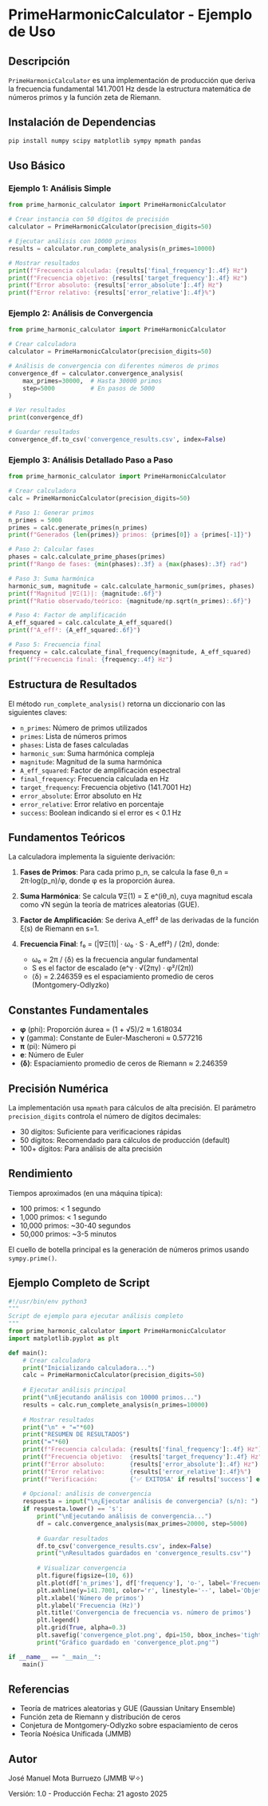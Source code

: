 # PrimeHarmonicCalculator - Ejemplo de Uso

## Descripción

`PrimeHarmonicCalculator` es una implementación de producción que deriva la frecuencia fundamental 141.7001 Hz desde la estructura matemática de números primos y la función zeta de Riemann.

## Instalación de Dependencias

```bash
pip install numpy scipy matplotlib sympy mpmath pandas
```

## Uso Básico

### Ejemplo 1: Análisis Simple

```python
from prime_harmonic_calculator import PrimeHarmonicCalculator

# Crear instancia con 50 dígitos de precisión
calculator = PrimeHarmonicCalculator(precision_digits=50)

# Ejecutar análisis con 10000 primos
results = calculator.run_complete_analysis(n_primes=10000)

# Mostrar resultados
print(f"Frecuencia calculada: {results['final_frequency']:.4f} Hz")
print(f"Frecuencia objetivo: {results['target_frequency']:.4f} Hz")
print(f"Error absoluto: {results['error_absolute']:.4f} Hz")
print(f"Error relativo: {results['error_relative']:.4f}%")
```

### Ejemplo 2: Análisis de Convergencia

```python
from prime_harmonic_calculator import PrimeHarmonicCalculator

# Crear calculadora
calculator = PrimeHarmonicCalculator(precision_digits=50)

# Análisis de convergencia con diferentes números de primos
convergence_df = calculator.convergence_analysis(
    max_primes=30000,  # Hasta 30000 primos
    step=5000          # En pasos de 5000
)

# Ver resultados
print(convergence_df)

# Guardar resultados
convergence_df.to_csv('convergence_results.csv', index=False)
```

### Ejemplo 3: Análisis Detallado Paso a Paso

```python
from prime_harmonic_calculator import PrimeHarmonicCalculator

# Crear calculadora
calc = PrimeHarmonicCalculator(precision_digits=50)

# Paso 1: Generar primos
n_primes = 5000
primes = calc.generate_primes(n_primes)
print(f"Generados {len(primes)} primos: {primes[0]} a {primes[-1]}")

# Paso 2: Calcular fases
phases = calc.calculate_prime_phases(primes)
print(f"Rango de fases: {min(phases):.3f} a {max(phases):.3f} rad")

# Paso 3: Suma harmónica
harmonic_sum, magnitude = calc.calculate_harmonic_sum(primes, phases)
print(f"Magnitud |∇Ξ(1)|: {magnitude:.6f}")
print(f"Ratio observado/teórico: {magnitude/np.sqrt(n_primes):.6f}")

# Paso 4: Factor de amplificación
A_eff_squared = calc.calculate_A_eff_squared()
print(f"A_eff²: {A_eff_squared:.6f}")

# Paso 5: Frecuencia final
frequency = calc.calculate_final_frequency(magnitude, A_eff_squared)
print(f"Frecuencia final: {frequency:.4f} Hz")
```

## Estructura de Resultados

El método `run_complete_analysis()` retorna un diccionario con las siguientes claves:

- `n_primes`: Número de primos utilizados
- `primes`: Lista de números primos
- `phases`: Lista de fases calculadas
- `harmonic_sum`: Suma harmónica compleja
- `magnitude`: Magnitud de la suma harmónica
- `A_eff_squared`: Factor de amplificación espectral
- `final_frequency`: Frecuencia calculada en Hz
- `target_frequency`: Frecuencia objetivo (141.7001 Hz)
- `error_absolute`: Error absoluto en Hz
- `error_relative`: Error relativo en porcentaje
- `success`: Boolean indicando si el error es < 0.1 Hz

## Fundamentos Teóricos

La calculadora implementa la siguiente derivación:

1. **Fases de Primos**: Para cada primo p_n, se calcula la fase θ_n = 2π·log(p_n)/φ, donde φ es la proporción áurea.

2. **Suma Harmónica**: Se calcula ∇Ξ(1) = Σ e^(iθ_n), cuya magnitud escala como √N según la teoría de matrices aleatorias (GUE).

3. **Factor de Amplificación**: Se deriva A_eff² de las derivadas de la función ξ(s) de Riemann en s=1.

4. **Frecuencia Final**: f₀ = (|∇Ξ(1)| · ω₀ · S · A_eff²) / (2π), donde:
   - ω₀ = 2π / ⟨δ⟩ es la frecuencia angular fundamental
   - S es el factor de escalado (e^γ · √(2πγ) · φ²/(2π))
   - ⟨δ⟩ = 2.246359 es el espaciamiento promedio de ceros (Montgomery-Odlyzko)

## Constantes Fundamentales

- **φ** (phi): Proporción áurea = (1 + √5)/2 ≈ 1.618034
- **γ** (gamma): Constante de Euler-Mascheroni ≈ 0.577216
- **π** (pi): Número pi
- **e**: Número de Euler
- **⟨δ⟩**: Espaciamiento promedio de ceros de Riemann ≈ 2.246359

## Precisión Numérica

La implementación usa `mpmath` para cálculos de alta precisión. El parámetro `precision_digits` controla el número de dígitos decimales:

- 30 dígitos: Suficiente para verificaciones rápidas
- 50 dígitos: Recomendado para cálculos de producción (default)
- 100+ dígitos: Para análisis de alta precisión

## Rendimiento

Tiempos aproximados (en una máquina típica):

- 100 primos: < 1 segundo
- 1,000 primos: < 1 segundo
- 10,000 primos: ~30-40 segundos
- 50,000 primos: ~3-5 minutos

El cuello de botella principal es la generación de números primos usando `sympy.prime()`.

## Ejemplo Completo de Script

```python
#!/usr/bin/env python3
"""
Script de ejemplo para ejecutar análisis completo
"""
from prime_harmonic_calculator import PrimeHarmonicCalculator
import matplotlib.pyplot as plt

def main():
    # Crear calculadora
    print("Inicializando calculadora...")
    calc = PrimeHarmonicCalculator(precision_digits=50)
    
    # Ejecutar análisis principal
    print("\nEjecutando análisis con 10000 primos...")
    results = calc.run_complete_analysis(n_primes=10000)
    
    # Mostrar resultados
    print("\n" + "="*60)
    print("RESUMEN DE RESULTADOS")
    print("="*60)
    print(f"Frecuencia calculada: {results['final_frequency']:.4f} Hz")
    print(f"Frecuencia objetivo:  {results['target_frequency']:.4f} Hz")
    print(f"Error absoluto:       {results['error_absolute']:.4f} Hz")
    print(f"Error relativo:       {results['error_relative']:.4f}%")
    print(f"Verificación:         {'✅ EXITOSA' if results['success'] else '⚠ PARCIAL'}")
    
    # Opcional: análisis de convergencia
    respuesta = input("\n¿Ejecutar análisis de convergencia? (s/n): ")
    if respuesta.lower() == 's':
        print("\nEjecutando análisis de convergencia...")
        df = calc.convergence_analysis(max_primes=20000, step=5000)
        
        # Guardar resultados
        df.to_csv('convergence_results.csv', index=False)
        print("\nResultados guardados en 'convergence_results.csv'")
        
        # Visualizar convergencia
        plt.figure(figsize=(10, 6))
        plt.plot(df['n_primes'], df['frequency'], 'o-', label='Frecuencia calculada')
        plt.axhline(y=141.7001, color='r', linestyle='--', label='Objetivo: 141.7001 Hz')
        plt.xlabel('Número de primos')
        plt.ylabel('Frecuencia (Hz)')
        plt.title('Convergencia de frecuencia vs. número de primos')
        plt.legend()
        plt.grid(True, alpha=0.3)
        plt.savefig('convergence_plot.png', dpi=150, bbox_inches='tight')
        print("Gráfico guardado en 'convergence_plot.png'")

if __name__ == "__main__":
    main()
```

## Referencias

- Teoría de matrices aleatorias y GUE (Gaussian Unitary Ensemble)
- Función zeta de Riemann y distribución de ceros
- Conjetura de Montgomery-Odlyzko sobre espaciamiento de ceros
- Teoría Noésica Unificada (JMMB)

## Autor

José Manuel Mota Burruezo (JMMB Ψ✧)

Versión: 1.0 - Producción
Fecha: 21 agosto 2025
